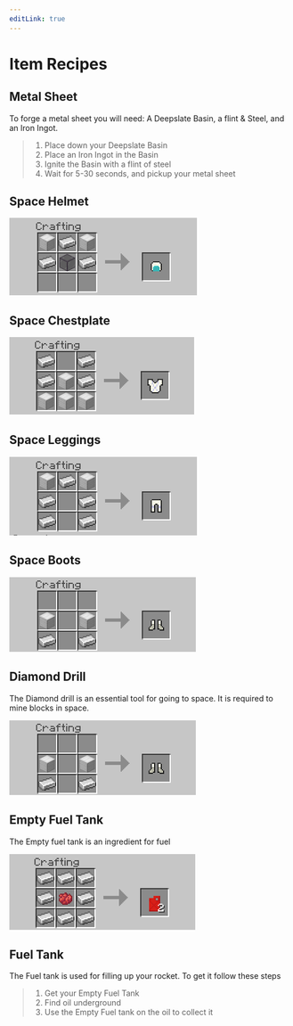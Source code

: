 ```yaml
---
editLink: true
---
```


# Item Recipes

## Metal Sheet

To forge a metal sheet you will need: A Deepslate Basin, a flint & Steel, and an Iron Ingot.

> 1. Place down your Deepslate Basin
> 2. Place an Iron Ingot in the Basin
> 3. Ignite the Basin with a flint of steel
> 4. Wait for 5-30 seconds, and pickup your metal sheet

## Space Helmet

![Space Helmet](./recipes/space_helmet.png)

## Space Chestplate

![Space Chestplate](./recipes/space_chestplate.png)

## Space Leggings

![Space Legging](./recipes/space_leggings.png)

## Space Boots

![Space Boots](./recipes/space_boots.png)

## Diamond Drill

The Diamond drill is an essential tool for going to space. It is required to mine blocks in space.

![Diamond Drill](./recipes/space_boots.png)

## Empty Fuel Tank

The Empty fuel tank is an ingredient for fuel

![Empty Fuel Tank](./recipes/empty_fuel.png)

## Fuel Tank

The Fuel tank is used for filling up your rocket. To get it follow these steps

> 1. Get your Empty Fuel Tank
> 2. Find oil underground
> 3. Use the Empty Fuel tank on the oil to collect it
